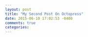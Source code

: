 ```yaml
---
layout: post
title: "My Second Post On Octopress"
date: 2015-06-10 17:02:53 -0400
comments: true
categories: 
---
```

